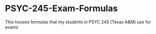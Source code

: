 # PSYC-245-Exam-Formulas
This houses formulas that my students in PSYC 245 (Texas A&amp;M) use for exams
